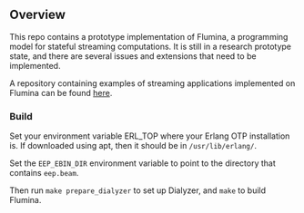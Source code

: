## Overview

This repo contains a prototype implementation of Flumina, a
programming model for stateful streaming computations. It is still in
a research prototype state, and there are several issues and
extensions that need to be implemented.

A repository containing examples of streaming applications implemented on
Flumina can be found
[here](https://github.com/angelhof/flumina-examples/).

### Build

Set your environment variable ERL_TOP where your Erlang OTP
installation is. If downloaded using apt, then it should be in
`/usr/lib/erlang/`.

Set the `EEP_EBIN_DIR` environment variable to point to the directory
that contains `eep.beam`.

Then run `make prepare_dialyzer` to set up Dialyzer, and `make` to
build Flumina.

